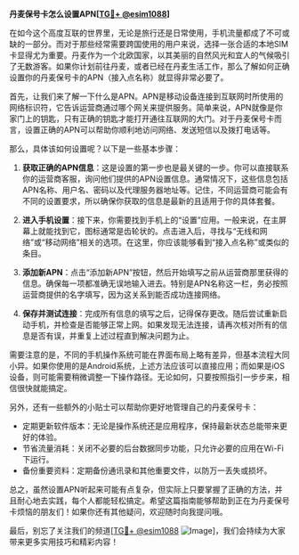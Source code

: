 **丹麦保号卡怎么设置APN[[TG💪+ @esim1088](https://t.me/s/esim1088)]**

在如今这个高度互联的世界里，无论是旅行还是日常使用，手机流量都成了不可或缺的一部分。而对于那些经常需要跨国使用的用户来说，选择一张合适的本地SIM卡显得尤为重要。丹麦作为一个北欧国家，以其美丽的自然风光和宜人的气候吸引了无数游客。如果你计划前往丹麦，或者已经在丹麦生活工作，那么了解如何正确设置你的丹麦保号卡的APN（接入点名称）就显得非常必要了。

首先，让我们来了解一下什么是APN。APN是移动设备连接到互联网时所使用的网络标识符，它告诉运营商通过哪个网关来提供服务。简单来说，APN就像是你家门上的钥匙，只有正确的钥匙才能打开通往互联网的大门。对于丹麦保号卡而言，设置正确的APN可以帮助你顺利地访问网络、发送短信以及拨打电话等。

那么，具体该如何设置呢？以下是一些基本步骤：

1. **获取正确的APN信息**：这是设置的第一步也是最关键的一步。你可以直接联系你的运营商客服，询问他们提供的APN设置信息。通常情况下，这些信息包括APN名称、用户名、密码以及代理服务器地址等。记住，不同运营商可能会有不同的设置要求，所以确保你获取的信息是最新的且适用于你的具体套餐。

2. **进入手机设置**：接下来，你需要找到手机上的“设置”应用。一般来说，在主屏幕上就能找到它，图标通常是齿轮状的。点击进入后，寻找与“无线和网络”或“移动网络”相关的选项。在这里，你应该能够看到“接入点名称”或类似的条目。

3. **添加新APN**：点击“添加新APN”按钮，然后开始填写之前从运营商那里获得的信息。确保每一项都准确无误地输入进去。特别是APN名称这一栏，务必按照运营商提供的名字填写，因为这关系到能否成功连接网络。

4. **保存并测试连接**：完成所有信息的填写之后，记得保存更改。随后尝试重新启动手机，并检查是否能够正常上网。如果发现无法连接，请再次核对所有的信息是否有误，并重复上述过程直到解决问题为止。

需要注意的是，不同的手机操作系统可能在界面布局上略有差异，但基本流程大同小异。如果你使用的是Android系统，上述方法应该可以直接应用；而如果是iOS设备，则可能需要稍微调整一下操作路径。无论如何，只要按照指引一步步来，相信很快就能搞定。

另外，还有一些额外的小贴士可以帮助你更好地管理自己的丹麦保号卡：

- 定期更新软件版本：无论是操作系统还是应用程序，保持最新状态总能带来更好的体验。
- 节省流量消耗：关闭不必要的后台数据同步功能，只允许必要的应用在Wi-Fi下运行。
- 备份重要资料：定期备份通讯录和其他重要文件，以防万一丢失或损坏。

总之，虽然设置APN听起来可能有点复杂，但实际上只要掌握了正确的方法，并且耐心地去实践，每个人都能轻松搞定。希望这篇指南能够帮助到正在为丹麦保号卡烦恼的朋友们！如果你还有其他疑问，欢迎随时向我提问哦。

最后，别忘了关注我们的频道[[TG💪+ @esim1088](https://t.me/s/esim1088) ![Image](https://i.postimg.cc/4NQfJmqS/Snipaste-2025-05-13-00-14-12.png)]，我们会持续为大家带来更多实用技巧和精彩内容！